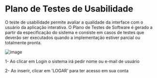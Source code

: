 # Plano de Testes de Usabilidade

O teste de usabilidade permite avaliar a qualidade da interface com o usuário da aplicação interativa. O Plano de Testes de Software é gerado a partir da especificação do sistema e consiste em casos de testes que deverão ser executados quando a implementação estiver parcial ou totalmente pronta.

![image](https://user-images.githubusercontent.com/103466408/235006081-a7fa4c55-6a40-478e-8de1-82f41f1a858c.png)

1- Ao clicar em Login o sistema irá pedir nome ou e-mail de usuário

2- Ao inserir, clicar em 'LOGAR' para ter acesso em sua conta 
